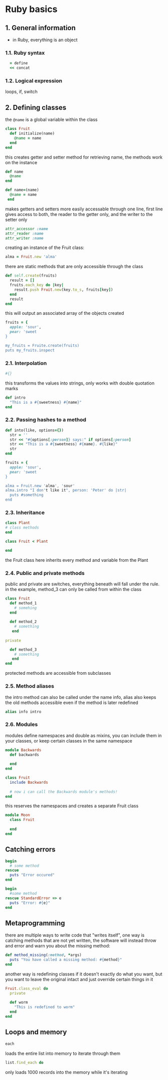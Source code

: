 # Ruby basics

## 1. General information

- in Ruby, everything is an object

### 1.1. Ruby syntax

```ruby
  = define
  << concat
```

### 1.2. Logical expression

loops, if, switch

## 2. Defining classes

the `@name` is a global variable within the class

```ruby
class Fruit
  def initialize(name)
    @name = name
  end
end
```

this creates getter and setter method for retrieving name, the methods work on the instance

```ruby
def name
  @name
end

def name=(name)
  @name = name
 end
```

makes getters and setters more easily accessable through one line, first line gives access to both, the reader to the getter only, and the writer to the setter only

```ruby
attr_accessor :name
attr_reader :name
attr_writer :name
```

creating an instance of the Fruit class:

```ruby
alma = Fruit.new 'alma'
```

there are static methods that are only accessible through the class

```ruby
def self.create(fruits)
  result = []
  fruits.each_key do |key|
    result.push Fruit.new(key.to_s, fruits[key])
  end
  result
end
```

this will output an associated array of the objects created

```ruby
fruits = {
  apple: 'sour',
  pear: 'sweet
}

my_fruits = Fruite.create(fruits)
puts my_fruits.inspect
 ```

### 2.1. Interpolation

```ruby
#{}
```

this transforms the values into strings, only works with double quotation marks

```ruby
def intro
  "This is a #{sweetness} #{name}"
end
```

### 2.2. Passing hashes to a method

```ruby
def into(like, options={})
  str = ''
  str << "#{options[:person]} says:" if options[:person]
  str << "This is a #{sweetness} #{name}. #{like}"
  str
end
```

```ruby
fruits = {
  apple: 'sour',
  pear: 'sweet
}

alma = Fruit.new 'alma', 'sour'
alma.intro "I don't like it", person: 'Peter' do |str|
  puts #something
end
```

### 2.3. Inheritance

```ruby
class Plant
# class methods
end
```

```ruby
class Fruit < Plant

end
```

the Fruit class here inherits every method and variable from the Plant

### 2.4. Public and private methods

public and private are switches, everything beneath will fall under the rule. in the example, 
method_3 can only be called from within the class

```ruby
class Fruit
  def method_1
    # somehing
  end
  
  def method_2
    # something
   end
   
private

  def method_3
    # something
   end
end
```

protected methods are accessible from subclasses

### 2.5. Method aliases

the intro method can also be called under the name info, alias also keeps the old methods accessible even if the method is later redefined

```ruby
alias info intro
```

### 2.6. Modules

modules define namespaces and double as mixins, you can include them in your classes, or keep certain classes in the same namespace

```ruby
module Backwards
  def backwards
  
  end
end

class Fruit
  include Backwards
  
  # now i can call the Backwards module's methods!
end
```

this reserves the namespaces and creates a separate Fruit class

```ruby
module Moon
  class Fruit
  
  end
end
```

## Catching errors

```ruby
begin
  # some method
rescue
  puts "Error occured"
end
```

```ruby
begin
  #some method
rescue StandardError => e
  puts "Error: #{e}"
end
```

## Metaprogramming

there are multiple ways to write code that "writes itself", one way is catching methods that are not yet written, the software will instead throw and error and warn you about the missing method:

```ruby
def method_missing(:method, *args)
  puts "You have called a missing method: #{method}"
end
```

another way is redefining classes if it doesn't exactly do what you want, but you want to leave the original intact and just override certain things in it

```ruby
Fruit.class_eval do
  private
   
  def worm
    "This is redefined to worm"
  end
end
```

## Loops and memory

```ruby
each
```

loads the entire list into memory to iterate through them

```ruby
list.find_each do
```

only loads 1000 records into the memory while it's iterating 
